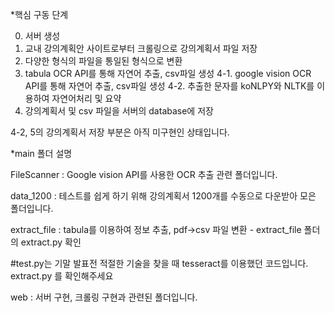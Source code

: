*핵심 구동 단계

0. 서버 생성
1. 교내 강의계획안 사이트로부터 크롤링으로 강의계획서 파일 저장
2. 다양한 형식의 파일을 통일된 형식으로 변환
3. tabula OCR API를 통해 자연어 추출, csv파일 생성
4-1. google vision OCR API를 통해 자연어 추출, csv파일 생성
4-2. 추출한 문자를 koNLPY와 NLTK를 이용하여 자연어처리 및 요약
5. 강의계획서 및 csv 파일을 서버의 database에 저장

4-2, 5의 강의계획서 저장 부분은 아직 미구현인 상태입니다.

*main 폴더 설명

FileScanner : Google vision API를 사용한 OCR 추출 관련 폴더입니다. 

data_1200 : 테스트를 쉽게 하기 위해 강의계획서 1200개를 수동으로 다운받아 모은 폴더입니다.

extract_file : tabula를 이용하여 정보 추출, pdf->csv 파일 변환 - extract_file 폴더의 extract.py 확인

#test.py는 기말 발표전 적절한 기술을 찾을 때 tesseract를 이용했던 코드입니다. extract.py 를 확인해주세요

web : 서버 구현, 크롤링 구현과 관련된 폴더입니다.
